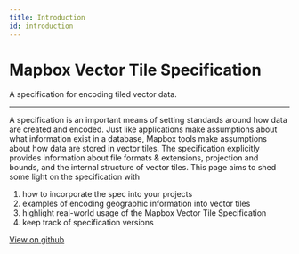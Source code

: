 ```yaml
---
title: Introduction
id: introduction
---
```


# Mapbox Vector Tile Specification

A specification for encoding tiled vector data. 

---

A specification is an important means of setting standards around how data are created and encoded. Just like applications make assumptions about what information exist in a database, Mapbox tools make assumptions about how data are stored in vector tiles. The specification explicitly provides information about file formats & extensions, projection and bounds, and the internal structure of vector tiles. This page aims to shed some light on the specification with

1. how to incorporate the spec into your projects
1. examples of encoding geographic information into vector tiles
1. highlight real-world usage of the Mapbox Vector Tile Specification
1. keep track of specification versions

<a class="button fill-green icon github" href="https://github.com/mapbox/vector-tile-spec">View on github</a>